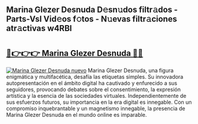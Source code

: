 ## Marina Glezer Desnuda D𝚎sn𝚞dos filtr𝚊dos - Parts-VsI Vid𝚎os f𝚘tos - N𝚞evas filtr𝚊ciones atr𝚊ctivas w4RBI

# <h2><a href="http://mb5jaq.tromn.icu/?c=Marina+Glezer+Desnuda">🔗👉👉👉 Marina Glezer Desnuda 🔗🔗</a></h2>

[![Marina Glezer Desnuda nuevo](https://i.imgur.com/pEAQMta.gif)](http://mb5jaq.tromn.icu/?c=Marina+Glezer+Desnuda)
Marina Glezer Desnuda, una figura enigmática y multifacética, desafía las etiquetas simples. Su innovadora autopresentación en el ámbito digital ha cautivado y enfurecido a sus seguidores, provocando debates sobre el consentimiento, la expresión artística y la esencia de las sociedades virtuales. Independientemente de sus esfuerzos futuros, su importancia en la era digital es innegable. Con un compromiso inquebrantable y un magnetismo innegable, la presencia de Marina Glezer Desnuda en el mundo online es imparable.
